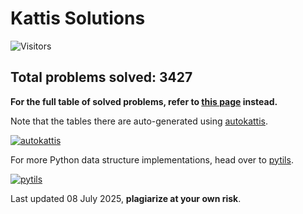 # Kattis Solutions
![Visitors](https://count.getloli.com/get/@RussellDash332)

## Total problems solved: 3427

**For the full table of solved problems, refer to [this page](https://russelldash332.github.io/kattis) instead.**

Note that the tables there are auto-generated using [autokattis](https://github.com/RussellDash332/autokattis).

[![autokattis](https://github-readme-stats.vercel.app/api/pin/?theme=react&username=RussellDash332&repo=autokattis)](https://github.com/RussellDash332/autokattis)

For more Python data structure implementations, head over to [pytils](https://github.com/RussellDash332/pytils).

[![pytils](https://github-readme-stats.vercel.app/api/pin/?theme=react&username=RussellDash332&repo=pytils)](https://github.com/RussellDash332/pytils)

Last updated 08 July 2025, **plagiarize at your own risk**.